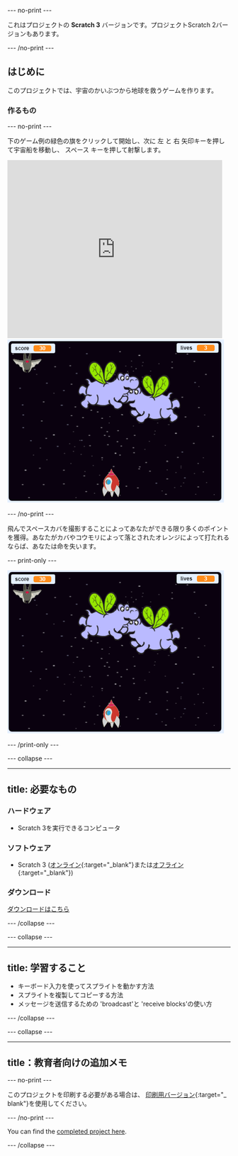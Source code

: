 \--- no-print \---

これはプロジェクトの **Scratch 3** バージョンです。プロジェクト</a>Scratch 2バージョンもあります。</p> 

\--- /no-print \---

## はじめに

このプロジェクトでは、宇宙のかいぶつから地球を救うゲームを作ります。

### 作るもの

\--- no-print \---

下のゲーム例の緑色の旗をクリックして開始し、次に <kbd>左</kbd> と <kbd>右</kbd> 矢印キーを押して宇宙船を移動し、 <kbd>スペース</kbd> キーを押して射撃します。

<div class="scratch-preview">
  <iframe allowtransparency="true" width="485" height="402" src="https://scratch.mit.edu/projects/embed/276887163/?autostart=false" frameborder="0" scrolling="no"></iframe>
  <img src="images/showcase.png">
</div>

\--- /no-print \---

飛んでスペースカバを撮影することによってあなたができる限り多くのポイントを獲得。あなたがカバやコウモリによって落とされたオレンジによって打たれるならば、あなたは命を失います。

\--- print-only \---

![desc](images/showcase.png)

\--- /print-only \---

\--- collapse \---

* * *

## title: 必要なもの

### ハードウェア

+ Scratch 3を実行できるコンピュータ

### ソフトウェア

+ Scratch 3 ([オンライン](https://rpf.io/scratchon){:target="_blank"}または[オフライン](https://rpf.io/scratchoff){:target="_blank"})

### ダウンロード

[ダウンロードはこちら](http://rpf.io/p/en/clone-wars-go)

\--- /collapse \---

\--- collapse \---

* * *

## title: 学習すること

+ キーボード入力を使ってスプライトを動かす方法
+ スプライトを複製してコピーする方法
+ メッセージを送信するための 'broadcast'と 'receive blocks'の使い方

\--- /collapse \---

\--- collapse \---

* * *

## title：教育者向けの追加メモ

\--- no-print \---

このプロジェクトを印刷する必要がある場合は、 [印刷用バージョン](https://projects.raspberrypi.org/en/projects/clone-wars/print){:target="_ blank"}を使用してください。

\--- /no-print \---

You can find the [completed project here](http://rpf.io/p/en/clone-wars-get).

\--- /collapse \---